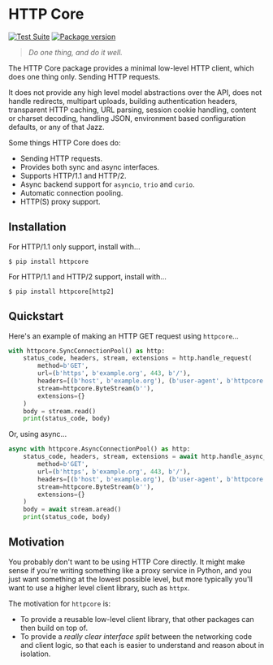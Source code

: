 # HTTP Core

[![Test Suite](https://github.com/encode/httpcore/workflows/Test%20Suite/badge.svg)](https://github.com/encode/httpcore/actions)
[![Package version](https://badge.fury.io/py/httpcore.svg)](https://pypi.org/project/httpcore/)

> *Do one thing, and do it well.*

The HTTP Core package provides a minimal low-level HTTP client, which does
one thing only. Sending HTTP requests.

It does not provide any high level model abstractions over the API,
does not handle redirects, multipart uploads, building authentication headers,
transparent HTTP caching, URL parsing, session cookie handling,
content or charset decoding, handling JSON, environment based configuration
defaults, or any of that Jazz.

Some things HTTP Core does do:

* Sending HTTP requests.
* Provides both sync and async interfaces.
* Supports HTTP/1.1 and HTTP/2.
* Async backend support for `asyncio`, `trio` and `curio`.
* Automatic connection pooling.
* HTTP(S) proxy support.

## Installation

For HTTP/1.1 only support, install with...

```shell
$ pip install httpcore
```

For HTTP/1.1 and HTTP/2 support, install with...

```shell
$ pip install httpcore[http2]
```

## Quickstart

Here's an example of making an HTTP GET request using `httpcore`...

```python
with httpcore.SyncConnectionPool() as http:
    status_code, headers, stream, extensions = http.handle_request(
        method=b'GET',
        url=(b'https', b'example.org', 443, b'/'),
        headers=[(b'host', b'example.org'), (b'user-agent', b'httpcore')],
        stream=httpcore.ByteStream(b''),
        extensions={}
    )
    body = stream.read()
    print(status_code, body)
```

Or, using async...

```python
async with httpcore.AsyncConnectionPool() as http:
    status_code, headers, stream, extensions = await http.handle_async_request(
        method=b'GET',
        url=(b'https', b'example.org', 443, b'/'),
        headers=[(b'host', b'example.org'), (b'user-agent', b'httpcore')],
        stream=httpcore.ByteStream(b''),
        extensions={}
    )
    body = await stream.aread()
    print(status_code, body)
```

## Motivation

You probably don't want to be using HTTP Core directly. It might make sense if
you're writing something like a proxy service in Python, and you just want
something at the lowest possible level, but more typically you'll want to use
a higher level client library, such as `httpx`.

The motivation for `httpcore` is:

* To provide a reusable low-level client library, that other packages can then build on top of.
* To provide a *really clear interface split* between the networking code and client logic,
  so that each is easier to understand and reason about in isolation.
